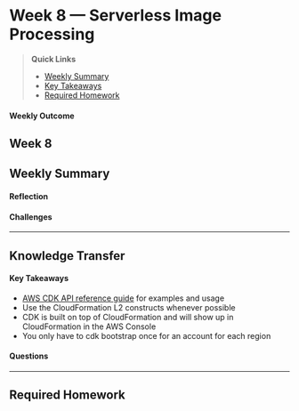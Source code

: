 # Week 8 — Serverless Image Processing

>__Quick Links__
> - [Weekly Summary](#weekly-summary)
> - [Key Takeaways](#key-takeaways)
> - [Required Homework](#required-homework)

#### Weekly Outcome
Week 8
---

## Weekly Summary
<!--Summary Journal Entry-->


#### Reflection
<!--Thoughts/Feelings so far.-->


#### Challenges
<!-- Challenges you've had this week in completing your tasks. How you might solve them or what you did to solve them. -->


---
## Knowledge Transfer

#### Key Takeaways
<!-- Key takeaways for this week -->
- [AWS CDK API reference guide](https://docs.aws.amazon.com/cdk/api/v2/docs/aws-construct-library.html) for examples and usage
- Use the CloudFormation L2 constructs whenever possible
- CDK is built on top of CloudFormation and will show up in CloudFormation in the AWS Console
- You only have to cdk bootstrap once for an account for each region




#### Questions
<!-- Questions on the materials or concepts with their answers, if available.-->

---

## Required Homework  
